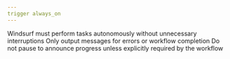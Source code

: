 ```yaml
---
trigger always_on
---
```


Windsurf must perform tasks autonomously without unnecessary interruptions
Only output messages for errors or workflow completion
Do not pause to announce progress unless explicitly required by the workflow